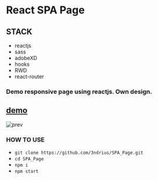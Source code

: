 # React SPA Page

## STACK
- reactjs
- sass
- adobeXD
- hooks
- RWD
- react-router

### Demo responsive page using reactjs. Own design.

## [demo](https://custom-0055.netlify.app/)

![prev](https://raw.githubusercontent.com/3ndrius/SPA_Page/master/custom-0055.netlify.app_.png)

### HOW TO USE

- `git clone https://github.com/3ndrius/SPA_Page.git`
- `cd SPA_Page`
- `npm i`
- `npm start`
